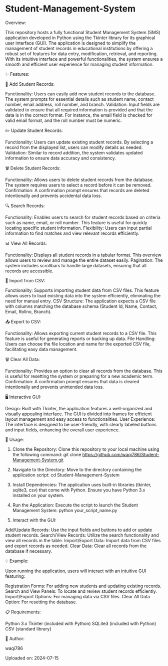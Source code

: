 # Student-Management-System


Overview:

This repository hosts a fully functional Student Management System (SMS) application developed in Python using the Tkinter library for its graphical user interface (GUI). The application is designed to simplify the management of student records in educational institutions by offering a robust set of features for data entry, modification, retrieval, and reporting. With its intuitive interface and powerful functionalities, the system ensures a smooth and efficient user experience for managing student information.

✨ Features:

📜 Add Student Records:

Functionality: Users can easily add new student records to the database. The system prompts for essential details such as student name, contact number, email address, roll number, and branch.
Validation: Input fields are validated to ensure that all required information is provided and that the data is in the correct format. For instance, the email field is checked for valid email format, and the roll number must be numeric.

✏️ Update Student Records:

Functionality: Users can update existing student records. By selecting a record from the displayed list, users can modify details as needed.
Validation: Similar to record addition, the system validates updated information to ensure data accuracy and consistency.

🗑️ Delete Student Records:

Functionality: Allows users to delete student records from the database. The system requires users to select a record before it can be removed.
Confirmation: A confirmation prompt ensures that records are deleted intentionally and prevents accidental data loss.

🔍 Search Records:

Functionality: Enables users to search for student records based on criteria such as name, email, or roll number. This feature is useful for quickly locating specific student information.
Flexibility: Users can input partial information to find matches and view relevant records efficiently.

📊 View All Records:

Functionality: Displays all student records in a tabular format. This overview allows users to review and manage the entire dataset easily.
Pagination: The system includes scrollbars to handle large datasets, ensuring that all records are accessible.

📁 Import from CSV:

Functionality: Supports importing student data from CSV files. This feature allows users to load existing data into the system efficiently, eliminating the need for manual entry.
CSV Structure: The application expects a CSV file with columns matching the database schema (Student Id, Name, Contact, Email, Rollno, Branch).

📤 Export to CSV:

Functionality: Allows exporting current student records to a CSV file. This feature is useful for generating reports or backing up data.
File Handling: Users can choose the file location and name for the exported CSV file, facilitating easy data management.

🗑️ Clear All Data:

Functionality: Provides an option to clear all records from the database. This is useful for resetting the system or preparing for a new academic term.
Confirmation: A confirmation prompt ensures that data is cleared intentionally and prevents unintended data loss.

🖥️ Interactive GUI:

Design: Built with Tkinter, the application features a well-organized and visually appealing interface. The GUI is divided into frames for efficient layout management and easy access to functionalities.
User Experience: The interface is designed to be user-friendly, with clearly labeled buttons and input fields, enhancing the overall user experience.


🚀 Usage:

1. Clone the Repository:
Clone this repository to your local machine using the following command:
            git clone https://github.com/waqi786/Student-Management-System.git

2. Navigate to the Directory:
Move to the directory containing the application script:
            cd Student-Management-System

3. Install Dependencies:
The application uses built-in libraries (tkinter, sqlite3, csv) that come with Python. Ensure you have Python 3.x installed on your system.

4. Run the Application:
Execute the script to launch the Student Management System:
            python your_script_name.py

5. Interact with the GUI:

Add/Update Records: Use the input fields and buttons to add or update student records.
Search/View Records: Utilize the search functionality and view all records in the table.
Import/Export Data: Import data from CSV files and export records as needed.
Clear Data: Clear all records from the database if necessary.


💡 Example:

Upon running the application, users will interact with an intuitive GUI featuring:

Registration Forms: For adding new students and updating existing records.
Search and View Panels: To locate and review student records efficiently.
Import/Export Options: For managing data via CSV files.
Clear All Data Option: For resetting the database.


📋 Requirements:

Python 3.x
Tkinter (included with Python)
SQLite3 (included with Python)
CSV (standard library)


👤 Author:

waqi786


Uploaded on: 2024-07-15

